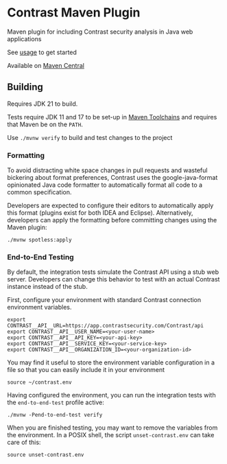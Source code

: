 # Contrast Maven Plugin

Maven plugin for including Contrast security analysis in Java web applications

See [usage](https://contrastsecurity.dev/contrast-sdk-java/maven-plugin/usage.html) to get started

Available on [Maven Central](https://search.maven.org/search?q=a:contrast-maven-plugin)


## Building

Requires JDK 21 to build.

Tests require JDK 11 and 17 to be set-up in [Maven
Toolchains](https://maven.apache.org/guides/mini/guide-using-toolchains.html)
and requires that Maven be on the `PATH`.

Use `./mvnw verify` to build and test changes to the project


### Formatting

To avoid distracting white space changes in pull requests and wasteful bickering
about format preferences, Contrast uses the google-java-format opinionated Java
code formatter to automatically format all code to a common specification.

Developers are expected to configure their editors to automatically apply this
format (plugins exist for both IDEA and Eclipse). Alternatively, developers can
apply the formatting before committing changes using the Maven plugin:

```shell
./mvnw spotless:apply
```


### End-to-End Testing

By default, the integration tests simulate the Contrast API using a stub web server. Developers can
change this behavior to test with an actual Contrast instance instead of the stub.

First, configure your environment with standard Contrast connection environment variables.

```shell
export CONTRAST__API__URL=https://app.contrastsecurity.com/Contrast/api
export CONTRAST__API__USER_NAME=<your-user-name>
export CONTRAST__API__API_KEY=<your-api-key>
export CONTRAST__API__SERVICE_KEY=<your-service-key>
export CONTRAST__API__ORGANIZATION_ID=<your-organization-id>
```

You may find it useful to store the environment variable configuration in a file so that you can
easily include it in your environment

```shell
source ~/contrast.env
```

Having configured the environment, you can run the integration tests with the `end-to-end-test`
profile active:

```shell
./mvnw -Pend-to-end-test verify
```

When you are finished testing, you may want to remove the variables from the
environment. In a POSIX shell, the script `unset-contrast.env` can take care of
this:

```shell
source unset-contrast.env
```
